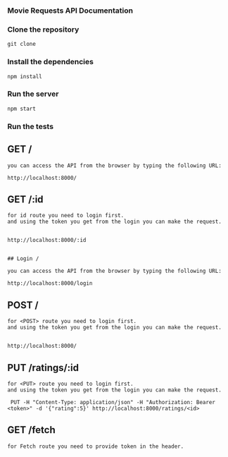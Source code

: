 ### Movie Requests API Documentation

### Clone the repository

    git clone


### Install the dependencies

    npm install


### Run the server
    
    npm start


### Run the tests

## GET /

    you can access the API from the browser by typing the following URL:

    http://localhost:8000/
  


## GET /:id

    for id route you need to login first.
    and using the token you get from the login you can make the request.


    http://localhost:8000/:id
    
    
    ## Login /

    you can access the API from the browser by typing the following URL:

    http://localhost:8000/login
  



## POST /

    for <POST> route you need to login first.
    and using the token you get from the login you can make the request.


    http://localhost:8000/


## PUT /ratings/:id
    for <PUT> route you need to login first.
    and using the token you get from the login you can make the request.

     PUT -H "Content-Type: application/json" -H "Authorization: Bearer <token>" -d '{"rating":5}' http://localhost:8000/ratings/<id>


## GET /fetch

    for Fetch route you need to provide token in the header.


    


